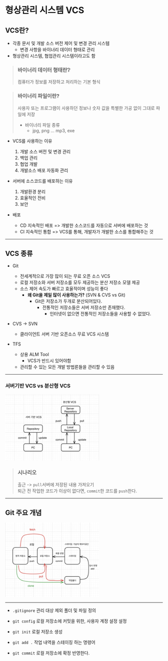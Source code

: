 # 형상관리 시스템 VCS

## VCS란?

- 각종 문서 및 개발 소스 버전 제어 및 변경 관리 시스템
  - 변경 사항을 바이너리 데이터 형태로 관리
- 형상관리 시스템, 협업관리 시스템이라고도 함

> ### 바이너리 데이터 형태란❔
>
> 컴퓨터가 정보를 저장하고 처리하는 기본 형식

> ### 바이너리 파일이란?
>
> 사용자 또는 프로그램이 사용하던 정보나 숫자 값을 특별한 가공 없이 그대로 파일에 저장
>
> - 바이너리 파일 종류
>   - jpg, png ... mp3, exe

- VCS를 사용하는 이유

  1. 개발 소스 버전 및 변경 관리
  2. 백업 관리
  3. 협업 개발
  4. 개발소스 배포 자동화 관리

- 서버에 소스코드를 배포하는 이유

  1. 개발환경 분리
  2. 효율적인 전비
  3. 보안

- 배포
  - CD 지속적인 배포 => 개발한 소스코드를 자동으로 서버에 배포하는 것
  - CI 지속적인 통합 => VCS를 통해, 개발자가 개발한 소스를 통합해주는 것

---

## VCS 종류

- Git

  - 전세계적으로 가장 많이 되는 무료 오픈 소스 VCS
  - 로컬 저장소와 서버 저장소를 모두 제공하는 분산 저장소 모델 제공
  - 소스 제어 속도가 빠르고 효율적이며 성능이 좋다
    - **왜 Git을 제일 많이 사용하는가?** (SVN & CVS vs Git)
      - Git은 저장소가 두개로 분산되어있다.
        - 전통적인 저장소들은 서버 저장소만 존재했다.
          - 인터넷이 없으면 전통적인 저장소들을 사용할 수 없었다.

- CVS -> SVN

  - 클라이언트 서버 기반 오픈소스 무료 VCS 시스템

- TFS
  - 상용 ALM Tool
    - VCS가 반드시 있어야함
  - 관리할 수 있는 모든 개발 방법론들을 관리할 수 있음

---

### 서버기반 VCS vs 분산형 VCS

<img src="./img/서버기반VCS_분산형VCS.png" width='300'/>

> ### 시나리오
>
> 출근 -> `pull`서버에 저장된 내용 가져오기  
> 퇴근 전 작업한 코드가 이상이 없다면, `commit`한 코드를 `push`한다.

---

## Git 주요 개념

<img src="./img/Git 주요 개념.png" width='300'/>

---

- `.gitignore` 관리 대상 제외 폴더 및 파일 정의

- `git config` 로컬 저장소에 커밋을 위한, 사용자 계정 설정 설정

- `git init` 로컬 저장소 생성

- `git add .` 작업 내역을 스테이징 하는 명령어

- `git commit` 로컬 저장소에 확정 반영한다.
